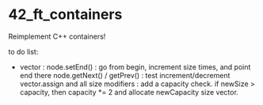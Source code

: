 # 42_ft_containers
Reimplement C++ containers!

to do list:
- vector : 
    node.setEnd() : go from begin, increment size times, and point end there
    node.getNext() / getPrev() : test increment/decrement
    vector.assign and all size modifiers : add a capacity check. if newSize > capacity, then capacity *= 2 and allocate newCapacity size vector.
